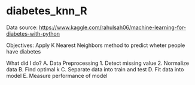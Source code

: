 # diabetes_knn_R
Data source: https://www.kaggle.com/rahulsah06/machine-learning-for-diabetes-with-python

Objectives: Apply K Nearest Neighbors method to predict wheter people have diabetes

What did I do?
  A. Data Preprocessing
     1. Detect missing value
     2. Normalize data
  B. Find optimal k
  C. Separate data into train and test
  D. Fit data into model
  E. Measure performance of model
